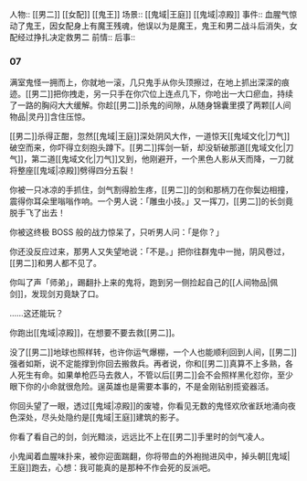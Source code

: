 人物:: [[男二]] [[女配]] [[鬼王]]
场景:: [[鬼域|王庭]] [[鬼域|凉殿]] 
事件:: 血腥气惊动了鬼王，因女配身上有魔王残魂，他误以为是魔王，鬼王和男二战斗后消失，女配经过挣扎决定救男二
前情:: 
后事::

### 07

满室鬼怪一拥而上，你就地一滚，几只鬼手从你头顶擦过，在地上抓出深深的痕迹。[[男二]]把你拽走，另一只手在你穴位上连点几下，你呛出一大口瘀血，持续了一路的胸闷大大缓解。你趁[[男二]]杀鬼的间隙，从随身锦囊里摸了两颗[[人间物品|灵丹]]含住压惊。

[[男二]]杀得正酣，忽然[[鬼域|王庭]]深处阴风大作，一道惊天[[鬼域文化|刀气]]破空而来，你吓得立刻抱头蹲下。[[男二]]挥剑一斩，却没斩破那道[[鬼域文化|刀气]]，第二道[[鬼域文化|刀气]]又到，他刚避开，一个黑色人影从天而降，一刀就将整座[[鬼域|凉殿]]劈得四分五裂！

你被一只冰凉的手抓住，剑气割得脸生疼，[[男二]]的剑和那柄刀在你鬓边相撞，震得你耳朵里嗡嗡作响。一个男人说：「雕虫小技。」又一挥刀，[[男二]]的长剑竟脱手飞了出去！

你被这终极 BOSS 般的战力惊呆了，只听男人问：「是你？」

你还没反应过来，那男人又失望地说：「不是。」把你往群鬼中一抛，阴风卷过，[[男二]]和男人都不见了。

你叫了声「师弟」，踢翻扑上来的鬼将，跑到另一侧捡起自己的[[人间物品|佩剑]]，发现剑刃竟缺了口。

……这还能玩？

你跑出[[鬼域|凉殿]]，在想要不要去救[[男二]]。

没了[[男二]]地球也照样转，也许你运气爆棚，一个人也能顺利回到人间，[[男二]]强者如斯，说不定能撑到你回去搬救兵。再者说，你和[[男二]]真算不上多熟，各人死生有命。如果单枪匹马去救人，不管以后[[男二]]会不会照样黑化怼你，至少眼下你的小命就很危险。逞英雄也是需要本事的，不是金刚钻别揽瓷器活。

你回头望了一眼，透过[[鬼域|凉殿]]的废墟，你看见无数的鬼怪欢欣雀跃地涌向夜色深处，尽头处隐约是[[鬼域|王庭]]建筑的影子。

你看了看自己的剑，剑光黯淡，远远比不上在[[男二]]手里时的剑气凌人。

小鬼闻着血腥味扑来，被你迎面踹翻，你将带血的外袍抛进风中，掉头朝[[鬼域|王庭]]跑去，心想：我可能真的是那种不作会死的反派吧。